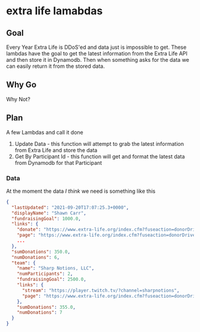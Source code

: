 # extra life lamabdas

## Goal

Every Year Extra Life is DDoS'ed and data just is impossible to get. These lambdas have the goal to get the latest information from the Extra Life API and then store it in Dynamodb. Then when something asks for the data we can easily return it from the stored data.

## Why Go

Why Not?

## Plan

A few Lambdas and call it done

1. Update Data - this function will attempt to grab the latest information from Extra Life and store the data
1. Get By Participant Id - this function will get and format the latest data from Dynamodb for that Participant

### Data

At the moment the data _I think_ we need is something like this

```json
{
  "lastUpdated": "2021-09-20T17:07:25.3+0000",
  "displayName": "Shawn Carr",
  "fundraisingGoal": 1000.0,
  "links": {
    "donate": "https://www.extra-life.org/index.cfm?fuseaction=donorDrive.participant&participantID=451669#donate",
    "page": "https://www.extra-life.org/index.cfm?fuseaction=donorDrive.participant&participantID=451669",
    ...
  },
  "sumDonations": 350.0,
  "numDonations": 6,
  "team": {
    "name": "Sharp Notions, LLC",
    "numParticipants": 2,
    "fundraisingGoal": 2500.0,
    "links": {
      "stream": "https://player.twitch.tv/?channel=sharpnotions",
      "page": "https://www.extra-life.org/index.cfm?fuseaction=donorDrive.team&teamID=56470"
    },
    "sumDonations": 355.0,
    "numDonations": 7
  }
}

```